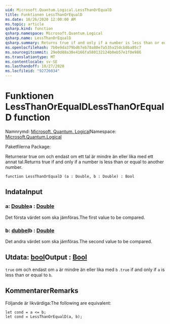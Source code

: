 ```yaml
---
uid: Microsoft.Quantum.Logical.LessThanOrEqualD
title: Funktionen LessThanOrEqualD
ms.date: 10/26/2020 12:00:00 AM
ms.topic: article
qsharp.kind: function
qsharp.namespace: Microsoft.Quantum.Logical
qsharp.name: LessThanOrEqualD
qsharp.summary: Returns true if and only if a number is less than or equal to another number.
ms.openlocfilehash: 7b0e9da379bd67eb78a80e7a535a15dcb8ba85c7
ms.sourcegitcommit: 29e0d88a30e4166fa580132124b0eb57e1f0e986
ms.translationtype: MT
ms.contentlocale: sv-SE
ms.lasthandoff: 10/27/2020
ms.locfileid: "92726034"
---
```

# <a name="lessthanorequald-function"></a><span data-ttu-id="6f901-102">Funktionen LessThanOrEqualD</span><span class="sxs-lookup"><span data-stu-id="6f901-102">LessThanOrEqualD function</span></span>

<span data-ttu-id="6f901-103">Namnrymd: [Microsoft. Quantum. Logical](xref:Microsoft.Quantum.Logical)</span><span class="sxs-lookup"><span data-stu-id="6f901-103">Namespace: [Microsoft.Quantum.Logical](xref:Microsoft.Quantum.Logical)</span></span>

<span data-ttu-id="6f901-104">Paketfilerna [](https://nuget.org/packages/)</span><span class="sxs-lookup"><span data-stu-id="6f901-104">Package: [](https://nuget.org/packages/)</span></span>


<span data-ttu-id="6f901-105">Returnerar true om och endast om ett tal är mindre än eller lika med ett annat tal.</span><span class="sxs-lookup"><span data-stu-id="6f901-105">Returns true if and only if a number is less than or equal to another number.</span></span>

```qsharp
function LessThanOrEqualD (a : Double, b : Double) : Bool
```


## <a name="input"></a><span data-ttu-id="6f901-106">Indata</span><span class="sxs-lookup"><span data-stu-id="6f901-106">Input</span></span>

### <a name="a--double"></a><span data-ttu-id="6f901-107">a: [Double](xref:microsoft.quantum.lang-ref.double)</span><span class="sxs-lookup"><span data-stu-id="6f901-107">a : [Double](xref:microsoft.quantum.lang-ref.double)</span></span>

<span data-ttu-id="6f901-108">Det första värdet som ska jämföras.</span><span class="sxs-lookup"><span data-stu-id="6f901-108">The first value to be compared.</span></span>


### <a name="b--double"></a><span data-ttu-id="6f901-109">b: [dubbel](xref:microsoft.quantum.lang-ref.double)</span><span class="sxs-lookup"><span data-stu-id="6f901-109">b : [Double](xref:microsoft.quantum.lang-ref.double)</span></span>

<span data-ttu-id="6f901-110">Det andra värdet som ska jämföras.</span><span class="sxs-lookup"><span data-stu-id="6f901-110">The second value to be compared.</span></span>



## <a name="output--bool"></a><span data-ttu-id="6f901-111">Utdata: [bool](xref:microsoft.quantum.lang-ref.bool)</span><span class="sxs-lookup"><span data-stu-id="6f901-111">Output : [Bool](xref:microsoft.quantum.lang-ref.bool)</span></span>

<span data-ttu-id="6f901-112">`true` om och endast om `a` är mindre än eller lika med `b` .</span><span class="sxs-lookup"><span data-stu-id="6f901-112">`true` if and only if `a` is less than or equal to `b`.</span></span>

## <a name="remarks"></a><span data-ttu-id="6f901-113">Kommentarer</span><span class="sxs-lookup"><span data-stu-id="6f901-113">Remarks</span></span>

<span data-ttu-id="6f901-114">Följande är likvärdiga:</span><span class="sxs-lookup"><span data-stu-id="6f901-114">The following are equivalent:</span></span>

```Q#
let cond = a <= b;
let cond = LessThanOrEqualD(a, b);
```